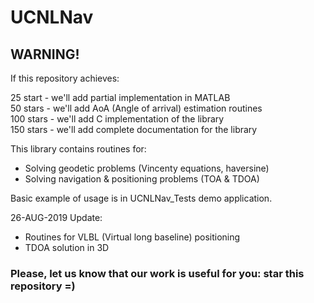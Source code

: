 # UCNLNav

## WARNING!

If this repository achieves:

25 start - we'll add partial implementation in MATLAB  
50 stars - we'll add AoA (Angle of arrival) estimation routines  
100 stars - we'll add C implementation of the library  
150 stars - we'll add complete documentation for the library  

This library contains routines for:
* Solving geodetic problems (Vincenty equations, haversine)
* Solving navigation & positioning problems (TOA & TDOA)

Basic example of usage is in UCNLNav_Tests demo application.

26-AUG-2019 Update:  
* Routines for VLBL (Virtual long baseline) positioning
* TDOA solution in 3D


### Please, let us know that our work is useful for you: star this repository =)
